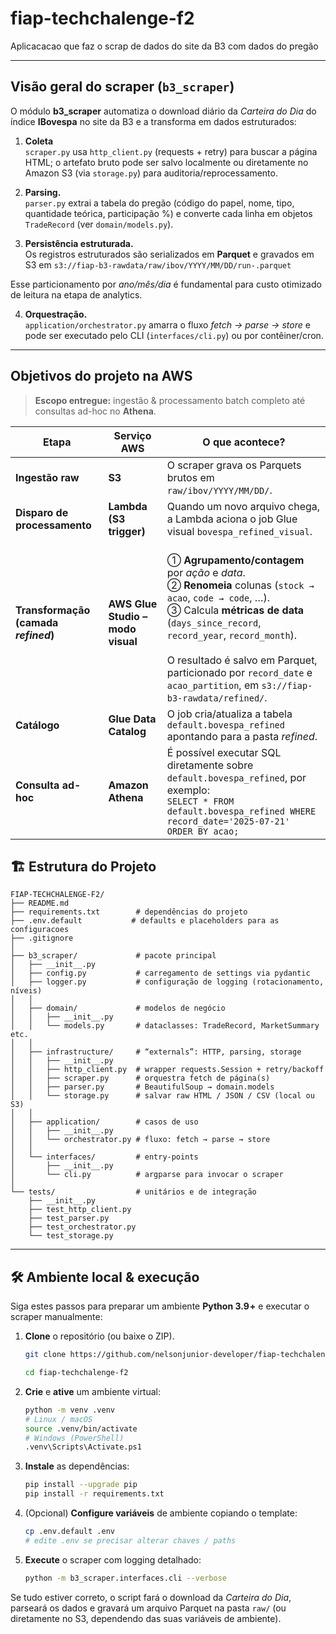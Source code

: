 # fiap-techchalenge-f2
 Aplicacacao que faz o scrap de dados do site da B3 com dados do pregão

 ---

## Visão geral do scraper (`b3_scraper`)

O módulo **b3_scraper** automatiza o download diário da *Carteira do Dia* do índice **IBovespa** no site da B3 e a transforma em dados estruturados:

1. **Coleta**  
   `scraper.py` usa `http_client.py` (requests + retry) para buscar a página HTML; o artefato bruto pode ser salvo localmente ou diretamente no Amazon S3 (via `storage.py`) para auditoria/reprocessamento.

2. **Parsing.**  
   `parser.py` extrai a tabela do pregão (código do papel, nome, tipo, quantidade teórica, participação %) e converte cada linha em objetos `TradeRecord` (ver `domain/models.py`).

3. **Persistência estruturada.**  
   Os registros estruturados são serializados em **Parquet** e gravados em S3 em `s3://fiap-b3-rawdata/raw/ibov/YYYY/MM/DD/run-.parquet`

Esse particionamento por *ano/mês/dia* é fundamental para custo otimizado de leitura na etapa de analytics.

4. **Orquestração.**  
`application/orchestrator.py` amarra o fluxo *fetch → parse → store* e pode ser executado pelo CLI (`interfaces/cli.py`) ou por contêiner/cron.

---

## Objetivos do projeto na AWS 

> **Escopo entregue:** ingestão & processamento batch completo até consultas ad-hoc no **Athena**.

| Etapa | Serviço AWS | O que acontece? |
|-------|-------------|-----------------|
| **Ingestão raw** | **S3** | O scraper grava os Parquets brutos em `raw/ibov/YYYY/MM/DD/`. |
| **Disparo de processamento** | **Lambda (S3 trigger)** | Quando um novo arquivo chega, a Lambda aciona o job Glue visual `bovespa_refined_visual`. |
| **Transformação (camada _refined_)** | **AWS Glue Studio – modo visual** | <br>① **Agrupamento/contagem** por *ação* e *data*.<br>② **Renomeia** colunas (`stock → acao`, `code → code`, …).<br>③ Calcula **métricas de data** (`days_since_record`, `record_year`, `record_month`).<br><br>O resultado é salvo em Parquet, particionado por `record_date` e `acao_partition`, em `s3://fiap-b3-rawdata/refined/`. |
| **Catálogo** | **Glue Data Catalog** | O job cria/atualiza a tabela `default.bovespa_refined` apontando para a pasta *refined*. |
| **Consulta ad-hoc** | **Amazon Athena** | É possível executar SQL diretamente sobre `default.bovespa_refined`, por exemplo:<br>`SELECT * FROM default.bovespa_refined WHERE record_date='2025-07-21' ORDER BY acao;` |


## 🏗️ Estrutura do Projeto
```
FIAP-TECHCHALENGE-F2/
├── README.md
├── requirements.txt        # dependências do projeto
├── .env.default           # defaults e placeholders para as configuracoes
├── .gitignore
│
├── b3_scraper/             # pacote principal
│   ├── __init__.py
│   ├── config.py           # carregamento de settings via pydantic
│   ├── logger.py           # configuração de logging (rotacionamento, níveis)
│   │
│   ├── domain/             # modelos de negócio
│   │   ├── __init__.py
│   │   └── models.py       # dataclasses: TradeRecord, MarketSummary etc.
│   │
│   ├── infrastructure/     # “externals”: HTTP, parsing, storage
│   │   ├── __init__.py
│   │   ├── http_client.py  # wrapper requests.Session + retry/backoff
│   │   ├── scraper.py      # orquestra fetch de página(s)
│   │   ├── parser.py       # BeautifulSoup → domain.models
│   │   └── storage.py      # salvar raw HTML / JSON / CSV (local ou S3)
│   │
│   ├── application/        # casos de uso
│   │   ├── __init__.py
│   │   └── orchestrator.py # fluxo: fetch → parse → store
│   │
│   └── interfaces/         # entry-points
│       ├── __init__.py
│       └── cli.py          # argparse para invocar o scraper
│
└── tests/                  # unitários e de integração
    ├── __init__.py
    ├── test_http_client.py
    ├── test_parser.py
    ├── test_orchestrator.py
    └── test_storage.py
```







---

## 🛠️ Ambiente local & execução

Siga estes passos para preparar um ambiente **Python 3.9 +** e executar o scraper manualmente:

1. **Clone** o repositório (ou baixe o ZIP).  
   ```bash
   git clone https://github.com/nelsonjunior-developer/fiap-techchalenge-f2.git

   cd fiap-techchalenge-f2
   ```

2. **Crie** e **ative** um ambiente virtual:  
   ```bash
   python -m venv .venv
   # Linux / macOS
   source .venv/bin/activate
   # Windows (PowerShell)
   .venv\Scripts\Activate.ps1
   ```

3. **Instale** as dependências:  
   ```bash
   pip install --upgrade pip
   pip install -r requirements.txt
   ```

4. (Opcional) **Configure variáveis** de ambiente copiando o template:  
   ```bash
   cp .env.default .env
   # edite .env se precisar alterar chaves / paths
   ```

5. **Execute** o scraper com logging detalhado:  
   ```bash
   python -m b3_scraper.interfaces.cli --verbose
   ```

Se tudo estiver correto, o script fará o download da *Carteira do Dia*, parseará os dados e gravará um arquivo Parquet na pasta `raw/` (ou diretamente no S3, dependendo das suas variáveis de ambiente).
